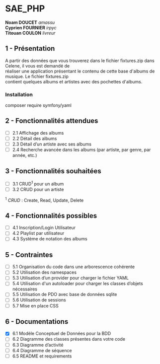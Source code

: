 # SAE_PHP

**Noam DOUCET** *amassu*  
**Cyprien FOURNIER** *irpyc*  
**Titouan COULON** *livreur*  

## 1 - Présentation
A partir des données que vous trouverez dans le fichier fixtures.zip dans Celene, il vous est demandé de  
réaliser une application présentant le contenu de cette base d'albums de musique. Le fichier fixtures.zip  
contient quelques albums et artistes avec des pochettes d'albums.
### Installation
composer require symfony/yaml

## 2 - Fonctionnalités attendues
- [ ] 2.1 Affichage des albums
- [ ] 2.2 Détail des albums
- [ ] 2.3 Détail d’un artiste avec ses albums
- [ ] 2.4 Recherche avancée dans les albums (par artiste, par genre, par année, etc.)

## 3 - Fonctionnalités souhaitées
- [ ] 3.1 CRUD<sup>1</sup> pour un album
- [ ] 3.2 CRUD pour un artiste

<sup>1</sup> *CRUD* : Create, Read, Update, Delete

## 4 - Fonctionnalités possibles
- [ ] 4.1 Inscription/Login Utilisateur
- [ ] 4.2 Playlist par utilisateur
- [ ] 4.3 Système de notation des albums

## 5 - Contraintes
- [ ] 5.1 Organisation du code dans une arborescence cohérente
- [ ] 5.2 Utilisation des namespaces
- [ ] 5.3 Utilisation d’un provider pour charger le fichier YAML
- [ ] 5.4 Utilisation d'un autoloader pour charger les classes d’objets nécessaires
- [ ] 5.5 Utilisation de PDO avec base de données sqlite
- [ ] 5.6 Utilisation de sessions
- [ ] 5.7 Mise en place CSS

## 6 - Documentations
- [x] 6.1 Modèle Conceptuel de Données pour la BDD
- [ ] 6.2 Diagramme des classes présentes dans votre code
- [ ] 6.3 Diagramme d’activité
- [ ] 6.4 Diagramme de séquence
- [ ] 6.5 README et requirements